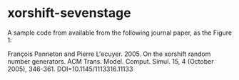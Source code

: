 # xorshift-sevenstage

A sample code from available from the following journal paper, as the Figure 1:

François Panneton and Pierre L'ecuyer. 2005. On the xorshift random number generators. ACM Trans. Model. Comput. Simul. 15, 4 (October 2005), 346-361. DOI=10.1145/1113316.11133
